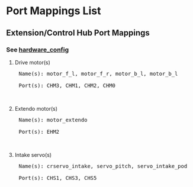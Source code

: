 # Port Mappings List

## Extension/Control Hub Port Mappings<br />
### See <a href="https://github.com/maximusxiao/offseason/blob/master/TeamCode/src/main/res/xml/hardware_config.xml">hardware_config</a>
1. Drive motor(s)<br />
  <pre>
    Name(s): motor_f_l, motor_f_r, motor_b_l, motor_b_l<br />
    Port(s): CHM3, CHM1, CHM2, CHM0<br />
  </pre>
2. Extendo motor(s)<br />
  <pre>
    Name(s): motor_extendo<br />
    Port(s): EHM2<br />
  </pre>
3. Intake servo(s)<br />
  <pre>
    Name(s): crservo_intake, servo_pitch, servo_intake_pod<br />
    Port(s): CHS1, CHS3, CHS5<br />
  </pre>
